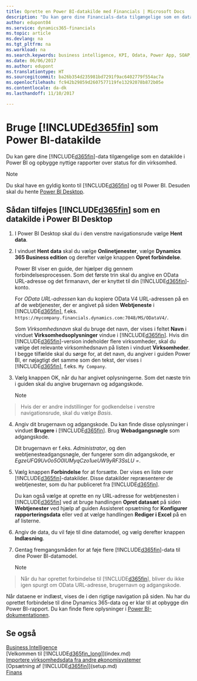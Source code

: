 ```yaml
---
title: Oprette en Power BI-datakilde med Financials | Microsoft Docs
description: "Du kan gøre dine Financials-data tilgængelige som en datakilde i Power BI og opbygge nyttige rapporter over status for din virksomhed."
author: edupont04
ms.service: dynamics365-financials
ms.topic: article
ms.devlang: na
ms.tgt_pltfrm: na
ms.workload: na
ms.search.keywords: business intelligence, KPI, Odata, Power App, SOAP, analysis
ms.date: 06/06/2017
ms.author: edupont
ms.translationtype: HT
ms.sourcegitcommit: ba26b354d235981bd7291f9ac6402779f554ac7a
ms.openlocfilehash: fc942b29859d2607577119fe13292078b872b05e
ms.contentlocale: da-dk
ms.lasthandoff: 11/10/2017

---
```

# <a name="using-included365finincludesd365finmdmd-as-a-power-bi-data-source"></a>Bruge [!INCLUDE[d365fin](includes/d365fin_md.md)] som Power BI-datakilde
Du kan gøre dine [!INCLUDE[d365fin](includes/d365fin_md.md)]-data tilgængelige som en datakilde i Power BI og opbygge nyttige rapporter over status for din virksomhed.  

> [!NOTE]  
>   Du skal have en gyldig konto til [!INCLUDE[d365fin](includes/d365fin_md.md)] og til Power BI. Desuden skal du hente [Power BI Desktop](https://powerbi.microsoft.com/en-us/desktop/).  

## <a name="to-add-included365finincludesd365finmdmd-as-a-data-source-in-power-bi-desktop"></a>Sådan tilføjes [!INCLUDE[d365fin](includes/d365fin_md.md)] som en datakilde i Power BI Desktop
1. I Power BI Desktop skal du i den venstre navigationsrude vælge **Hent data**.
2. I vinduet **Hent data** skal du vælge **Onlinetjenester**, vælge **Dynamics 365 Business edition** og derefter vælge knappen **Opret forbindelse**.

   Power BI viser en guide, der hjælper dig gennem forbindelsesprocessen. Som det første trin skal du angive en OData URL-adresse og det firmanavn, der er knyttet til din [!INCLUDE[d365fin](includes/d365fin_md.md)]-konto.  

   For *OData URL-adressen* kan du kopiere OData V4 URL-adressen på en af de webtjenester, der er angivet på siden **Webtjeneste** i [!INCLUDE[d365fin](includes/d365fin_md.md)], f.eks. `https://mycompany.financials.dynamics.com:7048/MS/ODataV4/`.  

   Som *Virksomhedsnavn* skal du bruge det navn, der vises i feltet **Navn** i vinduet **Virksomhedsoplysninger** vindue i [!INCLUDE[d365fin](includes/d365fin_md.md)]. Hvis din [!INCLUDE[d365fin](includes/d365fin_md.md)]-version indeholder flere virksomheder, skal du vælge det relevante virksomhedsnavn på listen i vinduet **Virksomheder**. I begge tilfælde skal du sørge for, at det navn, du angiver i guiden Power BI, er nøjagtigt det samme som den tekst, der vises i [!INCLUDE[d365fin](includes/d365fin_md.md)], f.eks. `My Company`.
3. Vælg knappen OK, når du har angivet oplysningerne. Som det næste trin i guiden skal du angive brugernavn og adgangskode.

   > [!NOTE]  
>    Hvis der er andre indstillinger for godkendelse i venstre navigationsrude, skal du vælge *Basis*.
4. Angiv dit brugernavn og adgangskode. Du kan finde disse oplysninger i vinduet **Brugere** i [!INCLUDE[d365fin](includes/d365fin_md.md)]. Brug **Webadgangsnøgle** som adgangskode.

   Dit brugernavn er f.eks. *Administrator*, og den webtjenesteadgangsnøgle, der fungerer som din adgangskode, er *EgzeUFQ9Uv0o5O0lUMyqCzo1ueUW9yRF3SsLU =*.
5. Vælg knappen **Forbindelse** for at forsætte. Der vises en liste over [!INCLUDE[d365fin](includes/d365fin_md.md)]-datakilder. Disse datakilder repræsenterer de webtjenester, som du har publiceret fra [!INCLUDE[d365fin](includes/d365fin_md.md)].

   Du kan også vælge at oprette en ny URL-adresse for webtjenesten i [!INCLUDE[d365fin](includes/d365fin_md.md)] ved at bruge handlingen **Opret datasæt** på siden **Webtjenester** ved hjælp af guiden Assisteret opsætning for **Konfigurer rapporteringsdata** eller ved at vælge handlingen **Rediger i Excel** på en af listerne.

6. Angiv de data, du vil føje til dine datamodel, og vælg derefter knappen **Indlæsning**.
7. Gentag fremgangsmåden for at føje flere [!INCLUDE[d365fin](includes/d365fin_md.md)]-data til dine Power BI-datamodel.

   > [!NOTE]  
>    Når du har oprettet forbindelse til [!INCLUDE[d365fin](includes/d365fin_md.md)], bliver du ikke igen spurgt om OData URL-adresse, brugernavn og adgangskode.

Når dataene er indlæst, vises de i den rigtige navigation på siden. Nu har du oprettet forbindelse til dine Dynamics 365-data og er klar til at opbygge din Power BI-rapport. Du kan finde flere oplysninger i [Power BI-dokumentationen](https://powerbi.microsoft.com/documentation/powerbi-landing-page/).

## <a name="see-also"></a>Se også
[Business Intelligence](bi.md)  
[Velkommen til [!INCLUDE[d365fin_long](includes/d365fin_long_md.md)]](index.md)  
[Importere virksomhedsdata fra andre økonomisystemer](upload-data.md)  
[Opsætning af [!INCLUDE[d365fin](includes/d365fin_md.md)]](setup.md)  
[Finans](finance.md)  

